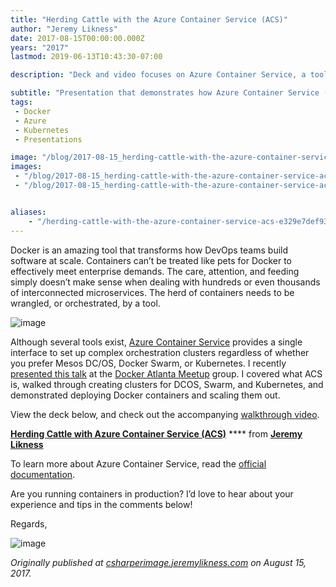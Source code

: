 ```yaml
---
title: "Herding Cattle with the Azure Container Service (ACS)"
author: "Jeremy Likness"
date: 2017-08-15T00:00:00.000Z
years: "2017"
lastmod: 2019-06-13T10:43:30-07:00

description: "Deck and video focuses on Azure Container Service, a tool that enables creation and management of Kubernetes, Docker Swarm, and Mesos DC/OS clusters with ease."

subtitle: "Presentation that demonstrates how Azure Container Service (ACS) makes it easy to configure, deploy, and manage Kubernetes, Swarm, and DCOS…"
tags:
 - Docker 
 - Azure 
 - Kubernetes 
 - Presentations 

image: "/blog/2017-08-15_herding-cattle-with-the-azure-container-service-acs/images/1." 
images:
 - "/blog/2017-08-15_herding-cattle-with-the-azure-container-service-acs/images/1." 
 - "/blog/2017-08-15_herding-cattle-with-the-azure-container-service-acs/images/2.gif" 


aliases:
    - "/herding-cattle-with-the-azure-container-service-acs-e329e7def93e"
---
```


Docker is an amazing tool that transforms how DevOps teams build software at scale. Containers can’t be treated like pets for Docker to effectively meet enterprise demands. The care, attention, and feeding simply doesn’t make sense when dealing with hundreds or even thousands of interconnected microservices. The herd of containers needs to be wrangled, or orchestrated, by a tool.




![image](/blog/2017-08-15_herding-cattle-with-the-azure-container-service-acs/images/1.)



Although several tools exist, [Azure Container Service](https://docs.microsoft.com/azure/container-service/?utm_source=jeliknes&amp;utm_medium=blog) provides a single interface to set up complex orchestration clusters regardless of whether you prefer Mesos DC/OS, Docker Swarm, or Kubernetes. I recently [presented this talk](https://www.meetup.com/Docker-Atlanta/events/241833081/?utm_source=jeliknes&amp;utm_medium=blog) at the [Docker Atlanta Meetup](https://www.meetup.com/Docker-Atlanta/?utm_source=jeliknes&amp;utm_medium=blog) group. I covered what ACS is, walked through creating clusters for DCOS, Swarm, and Kubernetes, and demonstrated deploying Docker containers and scaling them out.

View the deck below, and check out the accompanying [walkthrough video](https://www.youtube.com/watch?v=POZYM_S8uzg&amp;utm_source=jeliknes&amp;utm_medium=blog).






[**Herding Cattle with Azure Container Service (ACS)**](http://www.slideshare.net/jeremylikness/herding-cattle-with-azure-container-service-acs?utm_source=jeliknes&amp;utm_medium=blog) **** from [**Jeremy Likness**](https://www.slideshare.net/jeremylikness?utm_source=jeliknes&amp;utm_medium=blog)

To learn more about Azure Container Service, read the [official documentation](https://docs.microsoft.com/azure/container-service/?utm_source=jeliknes&amp;utm_medium=blog).

Are you running containers in production? I’d love to hear about your experience and tips in the comments below!

Regards,




![image](/blog/2017-08-15_herding-cattle-with-the-azure-container-service-acs/images/2.gif)

_Originally published at_ [_csharperimage.jeremylikness.com_](http://csharperimage.jeremylikness.com/2017/08/herding-cattle-with-azure-container.html) _on August 15, 2017._
